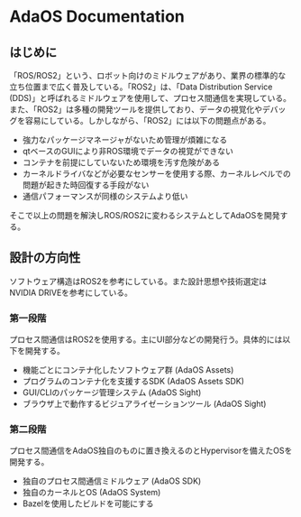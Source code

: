 # AdaOS Documentation
## はじめに
「ROS/ROS2」という、ロボット向けのミドルウェアがあり、業界の標準的な立ち位置まで広く普及している。「ROS2」は、「Data Distribution Service (DDS)」と呼ばれるミドルウェアを使用して、プロセス間通信を実現している。また、「ROS2」は多種の開発ツールを提供しており、データの視覚化やデバッグを容易にしている。しかしながら、「ROS2」には以下の問題点がある。

- 強力なパッケージマネージャがないため管理が煩雑になる
- qtベースのGUIにより非ROS環境でデータの視覚ができない
- コンテナを前提にしていないため環境を汚す危険がある
- カーネルドライバなどが必要なセンサーを使用する際、カーネルレベルでの問題が起きた時回復する手段がない
- 通信パフォーマンスが同様のシステムより低い

そこで以上の問題を解決しROS/ROS2に変わるシステムとしてAdaOSを開発する。

## 設計の方向性
ソフトウェア構造はROS2を参考にしている。また設計思想や技術選定はNVIDIA DRIVEを参考にしている。
### 第一段階
プロセス間通信はROS2を使用する。主にUI部分などの開発行う。具体的には以下を開発する。

- 機能ごとにコンテナ化したソフトウェア群 (AdaOS Assets)
- プログラムのコンテナ化を支援するSDK (AdaOS Assets SDK)
- GUI/CLIのパッケージ管理システム (AdaOS Sight)
- ブラウザ上で動作するビジュアライゼーションツール  (AdaOS Sight)

### 第二段階
プロセス間通信をAdaOS独自のものに置き換えるのとHypervisorを備えたOSを開発する。

- 独自のプロセス間通信ミドルウェア (AdaOS SDK)
- 独自のカーネルとOS (AdaOS System)
- Bazelを使用したビルドを可能にする